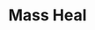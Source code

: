 ---
title: "Mass Heal"
permalink: /spells/mass-heal/
tags:
  - Spell
available_for:
  - Cleric
level: "9th Level"
school: "Conjuration"
range: "60 ft"
comp:
  - V
  - S
description: |
  A flood of healing energy flows from you into injured creatures around you. You restore up to 700 hit points, divided as you choose among any number of creatures that you can see within range. Creatures healed by this spell are also cured of all diseases and any effect making them blinded or deafened. This spell has no effect on undead or constructs.
excerpt: "A flood of healing energy flows from you into injured creatures around you."
source: "Basic Rules"
---